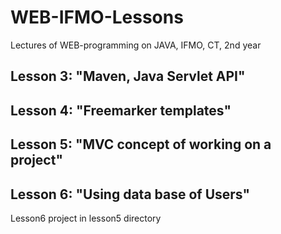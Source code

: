 # WEB-IFMO-Lessons

Lectures of WEB-programming on JAVA, IFMO, CT, 2nd year

## Lesson 3: "Maven, Java Servlet API"

## Lesson 4: "Freemarker templates"

## Lesson 5: "MVC concept of working on a project"

## Lesson 6: "Using data base of Users"
Lesson6 project in lesson5 directory
